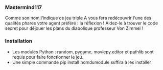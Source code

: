 ### Mastermind117

Comme son nom l'indique ce jeu triple A vous fera redécouvrir l'une des qualités phares votre agent préféré : la réflexion !
Aidez-le à trouver le code secret pour déjouer les plans du diabolique professeur Von Zimmel !

### Installation

- Les modules Python : random, pygame, moviepy.editor et pathlib sont requis pour faire fonctionner le jeu.
- Une simple commande pip install nomdumodule suffira à les installer
